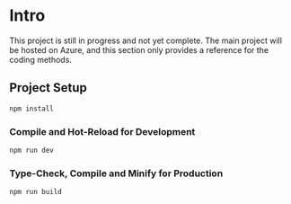 # Intro
This project is still in progress and not yet complete. The main project will be hosted on Azure, and this section only provides a reference for the coding methods.

## Project Setup

```sh
npm install
```

### Compile and Hot-Reload for Development

```sh
npm run dev
```

### Type-Check, Compile and Minify for Production

```sh
npm run build
```
